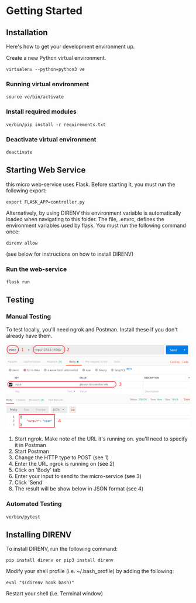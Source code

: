 # Getting Started

## Installation

Here's how to get your development environment up.

Create a new Python virtual environment.

```
virtualenv --python=python3 ve
```

### Running virtual environment

```
source ve/bin/activate
```

### Install required modules

```
ve/bin/pip install -r requirements.txt
```

### Deactivate virtual environment

```
deactivate
```

## Starting Web Service
this micro web-service uses Flask. Before starting it, you must run the following export:

```
export FLASK_APP=controller.py
```

Alternatively, by using DIRENV this environment variable is automatically loaded when navigating to this folder. The file, .envrc, defines the environment variables used by flask. You must run the following command once:

```
direnv allow
```

(see below for instructions on how to install DIRENV)

### Run the web-service

```
flask run
```

## Testing

### Manual Testing
To test locally, you'll need ngrok and Postman. Install these if you don't already have them. 

![](https://github.com/maximo/spam_classifer/blob/master/images/postman.png)

1. Start ngrok. Make note of the URL it's running on. you'll need to specify it in Postman
2. Start Postman
3. Change the HTTP type to POST (see 1)
4. Enter the URL ngrok is running on (see 2)
5. Click on 'Body' tab
6. Enter your input to send to the micro-service (see 3)
7. Click 'Send'
8. The result will be show below in JSON format (see 4)

### Automated Testing

```
ve/bin/pytest
```

## Installing DIRENV
To install DIRENV, run the following command:

```
pip install direnv or pip3 install direnv
```

Modify your shell profile (i.e. ~/.bash_profile) by adding the following:

```
eval "$(direnv hook bash)"
```

Restart your shell (i.e. Terminal window)